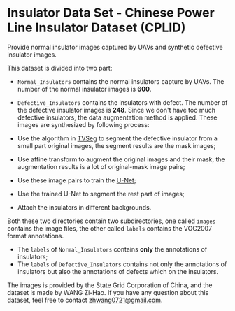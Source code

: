 # Insulator Data Set - Chinese Power Line Insulator Dataset (CPLID)
Provide normal insulator images captured by UAVs and synthetic defective insulator images.

This dataset is divided into two part:

- `Normal_Insulators` contains the normal insulators capture by UAVs. The number of the normal insulator images is **600**.


- `Defective_Insulators` contains the insulators with defect. The number of the defective insulator images is **248**. Since we don't have too much defective insulators, the data augmentation method is applied. These images are synthesized by following process:
 - Use the algorithm in [TVSeg](http://citeseerx.ist.psu.edu/viewdoc/summary?doi=10.1.1.154.6237) to segment the defective insulator from a small part original images, the segment results are the mask images;
 - Use affine transform to augment the original images and their mask, the augmentation results is a lot of original-mask image pairs;
 - Use these image pairs to train the [U-Net](https://link.springer.com/chapter/10.1007/978-3-319-24574-4_28);
 - Use the trained U-Net to segment the rest part of images;
 - Attach the insulators in different backgrounds.

Both these two directories contain two subdirectories, one called `images` contains the image files, the other called `labels` contains the VOC2007 format annotations.

- The `labels` of `Normal_Insulators` contains **only** the annotations of insulators;
- The `labels` of `Defective_Insulators` contains not only the annotations of insulators but also the annotations of defects which on the insulators.

The images is provided by the State Grid Corporation of China, and the dataset is made by WANG Zi-Hao.
If you have any question about this dataset, feel free to contact [zhwang0721@gmail.com](mailto:zhwang0721@gmail.com).

